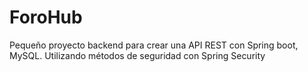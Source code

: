<h1>ForoHub</h1>
<p>Pequeño proyecto backend para crear una API REST con Spring boot, MySQL. Utilizando métodos de seguridad con Spring Security</p>
